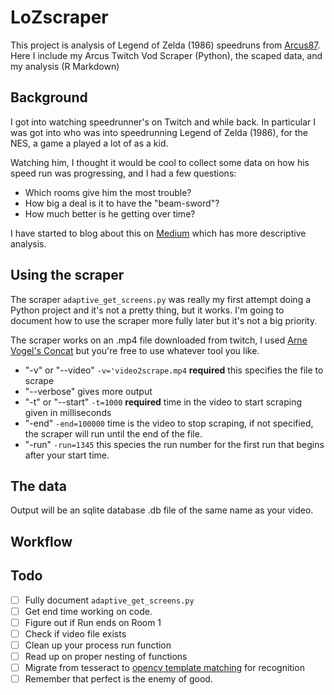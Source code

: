 # LoZscraper

This project is analysis of Legend of Zelda (1986) speedruns from [Arcus87](https://www.twitch.tv/arcus87/).  Here I include my Arcus Twitch Vod Scraper (Python), the scaped data, and my analysis (R Markdown)

## Background

I got into watching speedrunner's on Twitch and while back.  In particular I was got into  who was into speedrunning Legend of Zelda (1986), for the NES, a game a played a lot of as a kid.  

Watching him, I thought it would be cool to collect some data on how his speed run was progressing, and I had a few questions: 
- Which rooms give him the most trouble?
- How big a deal is it to have the "beam-sword"?
- How much better is he getting over time?

I have started to blog about this on [Medium](https://medium.com/@campbead) which has more descriptive analysis.  

## Using the scraper
The scraper `adaptive_get_screens.py` was really my first attempt doing a Python project and it's not a pretty thing, but it works.  I'm going to document how to use the scraper more fully later but it's not a big priority.  

The scraper works on an .mp4 file downloaded from twitch, I used [Arne Vogel's Concat](https://github.com/ArneVogel/concat) but you're free to use whatever tool you like.  

- "-v" or "--video" `-v='video2scrape.mp4` **required** this specifies the file to scrape
- "--verbose" gives more output
- "-t" or "--start" `-t=1000` **required** time in the video to start scraping given in milliseconds
- "-end" `-end=100000` time is the video to stop scraping, if not specified, the scraper will run until the end of the file.  
- "-run" `-run=1345` this species the run number for the first run that begins after your start time.  

## The data
Output will be an sqlite database .db file of the same name as your video.


## Workflow



## Todo

- [ ] Fully document `adaptive_get_screens.py`
- [ ] Get end time working on code.
- [ ] Figure out if Run ends on Room 1
- [ ] Check if video file exists
- [ ] Clean up your process run function
- [ ] Read up on proper nesting of functions
- [ ] Migrate from tesseract to [opencv template matching](https://docs.opencv.org/2.4/doc/tutorials/imgproc/histograms/template_matching/template_matching.html) for recognition 
- [ ] Remember that perfect is the enemy of good.
